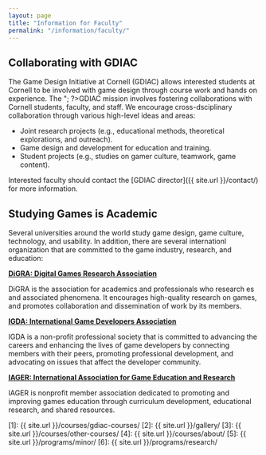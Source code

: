 ```yaml
---
layout: page
title: "Information for Faculty"
permalink: "/information/faculty/"
---
```


## Collaborating with GDIAC

The Game Design Initiative at Cornell (GDIAC) allows interested students at Cornell to be involved with game design through course work and hands on experience. The "; ?>GDIAC mission involves fostering collaborations with Cornell students, faculty, and staff. We encourage cross-dsciplinary collaboration through various high-level ideas and areas:

- Joint research projects (e.g., educational methods, theoretical explorations, and outreach).
- Game design and development for education and training.
- Student projects (e.g., studies on gamer culture, teamwork, game content).

Interested faculty should contact the [GDIAC director]({{ site.url }}/contact/) for more information.

## Studying Games is Academic

Several universities around the world study game design, game culture, technology, and usability. In addition, there are several internationl organization that are committed to the game industry, research, and education:

**[DiGRA: Digital Games Research Association](http://www.digra.org/)**

DiGRA is the association for academics and professionals who research es and associated phenomena. It encourages high-quality research on games, and promotes collaboration and dissemination of work by its members.

**[IGDA: International Game Developers Association](http://www.igda.org/)**

IGDA is a non-profit professional society that is committed to advancing the careers and enhancing the lives of game developers by connecting members with their peers, promoting professional development, and advocating on issues that affect the developer community.

**[IAGER: International Association for Game Education and Research](http://www.iager.org/)**

IAGER is nonprofit member association dedicated to promoting and improving games education through curriculum development, educational research, and shared resources.

[1]: {{ site.url }}/courses/gdiac-courses/
[2]: {{ site.url }}/gallery/
[3]: {{ site.url }}/courses/other-courses/
[4]: {{ site.url }}/courses/about/
[5]: {{ site.url }}/programs/minor/
[6]: {{ site.url }}/programs/research/
